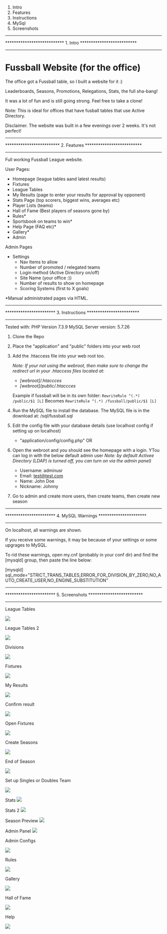 1. Intro
2. Features
3. Instructions
4. MySql
5. Screenshots

****************************************************************
*************************** 1. Intro **************************
****************************************************************

# Fussball Website (for the office)

The office got a Fussball table, so I built a website for it :)

Leaderboards, Seasons, Promotions, Relegations, Stats, the full sha-bang!

It was a lot of fun and is still going strong. Feel free to take a clone!

Note: This is ideal for offices that have fusball tables that use Active Directory.

Disclaimer. The website was built in a few evenings over 2 weeks. It's not perfect!

****************************************************************
************************* 2. Features **************************
****************************************************************

Full working Fussball League website.

User Pages:
- Homepage (league tables aand latest results)
- Fixtures
- League Tables
- My Results (page to enter your results for approval by opponent)
- Stats Page (top scorers, biggest wins, averages etc)
- Player Lists (teams)
- Hall of Fame (Best players of seasons gone by)
- Rules*
- Sportsbook on teams to win*
- Help Page (FAQ etc)*
- Gallery*
- Admin

Admin Pages
- Settings
  - Nav Items to allow
  - Number of promoted / relegated teams
  - Login method (Active Directory on/off)
  - Site Name (your office :))
  - Number of results to show on homepage
  - Scoring Systems (first to X goals)

*Manual administrated pages via HTML.

****************************************************************
*********************** 3. Instructions ************************
****************************************************************

Tested with:
PHP Version 7.3.9
MySQL Server version: 5.7.26

1. Clone the Repo
2. Place the "application" and "public" folders into your web root
3. Add the .htaccess file into your web root too.
   
   *Note: If your not using the webroot, then make sure to change the redirect url in your .htaccess files located at:*
   * *[webroot]/.htaccces*
   * *[webroot]/public/.htaccces*
  
   Example if fussball will be in its own folder:
   ```RewriteRule ^(.*) /public/$1 [L]``` 
   Becomes
   ```RewriteRule ^(.*) /fussball/public/$1 [L]```
4. Run the MySQL file to install the database. The MySQL file is in the download at: /sql/fussball.sql
5. Edit the config file with your database details (use localhost config if setting up on localhost)
   *  "application/config/config.php" OR
6. Open the webroot and you should see the homepage with a login. YTou can log in with the below default admin user
  *Note: by default Activee Directory (LDAP) is turned off, you can turn on via the admin panel)*
   *  Username: adminusr
   *  Email: test@test.com
   *  Name: John Doe 
   *  Nickname: Johnny
7. Go to admin and create more users, then create teams, then create new season


****************************************************************
*********************** 4. MySQL Warnings **********************
****************************************************************

On localhost, all warnings are shown.

If you receive some warnings, it may be because of your settings or some upgrages to MySQL.

To rid these warnings, open my.cnf (probably in your conf dir) and find the [mysqld] group, then paste the line below:

[mysqld]
sql_mode="STRICT_TRANS_TABLES,ERROR_FOR_DIVISION_BY_ZERO,NO_AUTO_CREATE_USER,NO_ENGINE_SUBSTITUTION"


****************************************************************
*********************** 5. Screenshots *************************
****************************************************************

League Tables

![](/public/img/screenshots/league_tables.png)

League Tables 2

![](/public/img/screenshots/league_tables2.png)

Divisions

![](/public/img/screenshots/divisions.png)

Fixtures

![](/public/img/screenshots/fixtures.png)

My Results

![](/public/img/screenshots/my_results2.png)

Confirm result

![](/public/img/screenshots/confirm_result.png)

Open Fixtures

![](/public/img/screenshots/open_fixtures.png)

Create Seasons

![](/public/img/screenshots/season_create.png)

End of Season

![](/public/img/screenshots/season_end.png)

Set up Singles or Doubles Team

![](/public/img/screenshots/singles_or_doubles.png)

Stats
![](/public/img/screenshots/stats.png)

Stats 2
![](/public/img/screenshots/stats2.png)

Season Preview
![](/public/img/screenshots/season_preview.png)

Admin Panel
![](/public/img/screenshots/admin_area.png)

Admin Configs

![](/public/img/screenshots/admin_config.png)

Rules

![](/public/img/screenshots/rules.png)

Gallery

![](/public/img/screenshots/gallery.png)

Hall of Fame

![](/public/img/screenshots/hall_of_fame.png)

Help

![](/public/img/screenshots/help.png)
